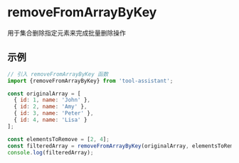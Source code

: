 # removeFromArrayByKey

用于集合删除指定元素来完成批量删除操作

## 示例

```javascript
// 引入 removeFromArrayByKey 函数
import {removeFromArrayByKey} from 'tool-assistant'; 

const originalArray = [
  { id: 1, name: 'John' },
  { id: 2, name: 'Amy' },
  { id: 3, name: 'Peter' },
  { id: 4, name: 'Lisa' }
];

const elementsToRemove = [2, 4];
const filteredArray = removeFromArrayByKey(originalArray, elementsToRemove, 'id');
console.log(filteredArray);


```
